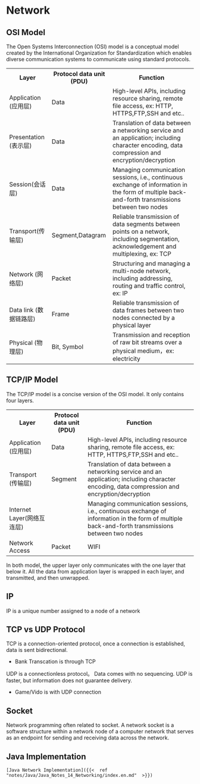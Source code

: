 # Network



## **OSI Model**

The Open Systems Interconnection (OSI) model is a conceptual model created by the International Organization for Standardization which enables diverse communication systems to communicate using standard protocols.

<table class="alt"> 
<tbody><tr> 
  <th id="table_layer"><strong>Layer</strong></th> 
  <th id="table_Protocol_data_unit"><strong>Protocol data unit (PDU)</strong></th> 
  <th id="table_function"><strong>Function</strong></th> 
</tr> 
<tr> 
<td headers="table_layer">Application (应用层)</td> 
<td headers="table_Protocol_data_unit">Data</td> 
<td headers="table_function">High-level APIs, including resource sharing, remote file access, ex: HTTP, HTTPS,FTP,SSH and etc..</td> 
</tr> 
<tr> 
<td headers="table_layer">Presentation (表示层)</td> 
<td headers="table_Protocol_data_unit">Data</td> 
<td headers="table_function">Translation of data between a networking service and an application; including character encoding, data compression and encryption/decryption</td> 
</tr> 
<tr> 
<td headers="table_layer">Session(会话层)</td> 
<td headers="table_Protocol_data_unit">Data</td> 
<td headers="table_function">Managing communication sessions, i.e., continuous exchange of information in the form of multiple back-and-forth transmissions between two nodes</td> 
</tr> 
<tr> 
<td headers="table_layer">Transport(传输层)</td> 
<td headers="table_Protocol_data_unit">Segment,Datagram</td> 
<td headers="table_function">Reliable transmission of data segments between points on a network, including segmentation, acknowledgement and multiplexing, ex: TCP</td> 
</tr> 
<tr> 
<td headers="table_layer">Network (网络层)</td> 
<td headers="table_Protocol_data_unit">Packet</td> 
<td headers="table_function">	Structuring and managing a multi-node network, including addressing, routing and traffic control, ex: IP</td> 
</tr> 
<tr> 
<td headers="table_layer">Data link (数据链路层)</td> 
<td headers="table_Protocol_data_unit">Frame</td> 
<td headers="table_function">Reliable transmission of data frames between two nodes connected by a physical layer</td> 
</tr> 
<tr> 
<td headers="table_layer">Physical (物理层)</td> 
<td headers="table_Protocol_data_unit">Bit, Symbol</td> 
<td headers="table_function">Transmission and reception of raw bit streams over a physical medium，ex: electricity</td> 
</tr> 
</tbody></table>

## TCP/IP Model

 The TCP/IP model is a concise version of the OSI model. It only contains four layers.

 <table class="alt"> 
<tbody><tr> 
  <th id="table_layer"><strong>Layer</strong></th> 
  <th id="table_Protocol_data_unit"><strong>Protocol data unit (PDU)</strong></th> 
  <th id="table_function"><strong>Function</strong></th> 
</tr> 
<tr> 
<td headers="table_layer">Application (应用层)</td> 
<td headers="table_Protocol_data_unit">Data</td> 
<td headers="table_function">High-level APIs, including resource sharing, remote file access, ex: HTTP, HTTPS,FTP,SSH and etc..</td> 
</tr> 
<tr> 
<td headers="table_layer">Transport (传输层)</td> 
<td headers="table_Protocol_data_unit">Segment</td> 
<td headers="table_function">Translation of data between a networking service and an application; including character encoding, data compression and encryption/decryption</td> 
</tr> 
<tr> 
<td headers="table_layer">Internet Layer(网络互连层)</td> 
<td headers="table_Protocol_data_unit"></td> 
<td headers="table_function">Managing communication sessions, i.e., continuous exchange of information in the form of multiple back-and-forth transmissions between two nodes</td> 
</tr> 
<tr> 
<td headers="table_layer">Network Access</td> 
<td headers="table_Protocol_data_unit">Packet</td> 
<td headers="table_function">WIFI</td> 
</tr> 
</tbody></table>

In both model, the upper layer only communicates with the one layer that below it. All the data from application layer is wrapped in each layer, and transmitted, and then unwrapped.

## IP

IP is a unique number assigned to a node of a network 

## TCP vs UDP Protocol

TCP is a connection-oriented protocol, once a connection is established, data is sent bidirectional. 

- Bank Transcation is through TCP

UDP is a connectionless protocol。 Data comes with no sequencing. UDP is faster, but information does not guarantee delivery.

- Game/Vido is with UDP connection


## Socket

Network programming often related to socket. A network socket is a software structure within a network node of a computer network that serves as an endpoint for sending and receiving data across the network. 


## Java Implementation

```
[Java Network Implementation]({{<  ref "notes/Java/Java_Notes_14_Networking/index.en.md"  >}})
```
